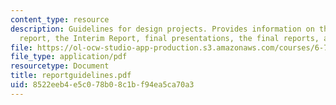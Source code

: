 ```yaml
---
content_type: resource
description: Guidelines for design projects. Provides information on the preliminary
  report, the Interim Report, final presentations, the final reports, and grading.
file: https://ol-ocw-studio-app-production.s3.amazonaws.com/courses/6-777j-design-and-fabrication-of-microelectromechanical-devices-spring-2007/8522eeb4e5c078b08c1bf94ea5ca70a3_reportguidelines.pdf
file_type: application/pdf
resourcetype: Document
title: reportguidelines.pdf
uid: 8522eeb4-e5c0-78b0-8c1b-f94ea5ca70a3
---
```

